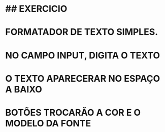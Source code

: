 

 #  ## EXERCICIO ###
 # 
 # FORMATADOR DE TEXTO SIMPLES.
 # NO CAMPO INPUT, DIGITA O TEXTO 
 # O TEXTO APARECERAR NO ESPAÇO A BAIXO
 # BOTÕES TROCARÃO A COR  E O MODELO DA FONTE
